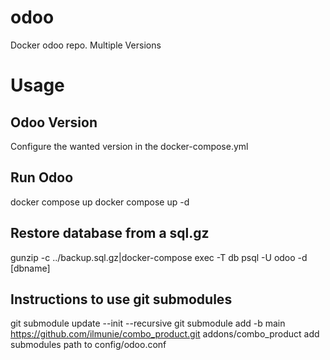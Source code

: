 # odoo
Docker odoo repo. Multiple Versions


# Usage
## Odoo Version
Configure the wanted version in the docker-compose.yml

## Run Odoo
docker compose up
docker compose up -d

## Restore database from a sql.gz
gunzip -c ../backup.sql.gz|docker-compose exec -T db psql -U odoo -d [dbname]

## Instructions to use git submodules
git submodule update --init --recursive
git submodule add -b main https://github.com/ilmunie/combo_product.git addons/combo_product
add submodules path to config/odoo.conf